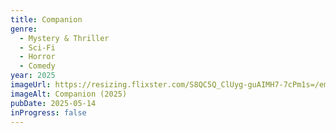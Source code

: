 ```yaml
---
title: Companion
genre:
  - Mystery & Thriller
  - Sci-Fi
  - Horror
  - Comedy
year: 2025
imageUrl: https://resizing.flixster.com/S8QC5Q_ClUyg-guAIMH7-7cPm1s=/ems.cHJkLWVtcy1hc3NldHMvbW92aWVzLzdlNmI1MGUzLWZhNGEtNDYxNy05YTA2LWNjNThhZGY5MzIwZC5qcGc=
imageAlt: Companion (2025)
pubDate: 2025-05-14
inProgress: false
---
```


